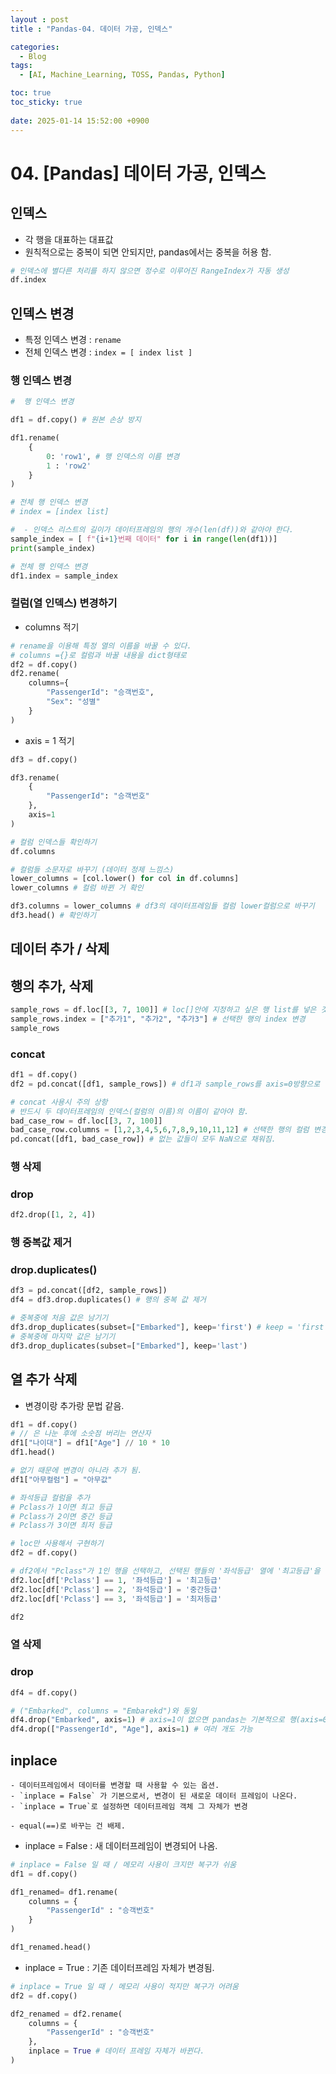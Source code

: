 ```yaml
---
layout : post
title : "Pandas-04. 데이터 가공, 인덱스"

categories:
  - Blog
tags:
  - [AI, Machine_Learning, TOSS, Pandas, Python]

toc: true
toc_sticky: true
 
date: 2025-01-14 15:52:00 +0900
---
```


# 04. [Pandas] 데이터 가공, 인덱스

## 인덱스
- 각 행을 대표하는 대표값
- 원칙적으로는 중복이 되면 안되지만, pandas에서는 중복을 허용 함.
  
```python
# 인덱스에 별다른 처리를 하지 않으면 정수로 이루어진 RangeIndex가 자동 생성
df.index
```
## 인덱스 변경 
- 특정 인덱스 변경 : `rename`
- 전체 인덱스 변경 : `index = [ index list ]`

### 행 인덱스 변경
```python
#  행 인덱스 변경

df1 = df.copy() # 원본 손상 방지

df1.rename( 
    {
        0: 'row1', # 행 인덱스의 이름 변경 
        1 : 'row2'
    }
)
```

```python
# 전체 행 인덱스 변경
# index = [index list]

#  - 인덱스 리스트의 길이가 데이터프레임의 행의 개수(len(df))와 같아야 한다.
sample_index = [ f"{i+1}번째 데이터" for i in range(len(df1))]
print(sample_index)

# 전체 행 인덱스 변경
df1.index = sample_index
```
### 컬럼(열 인덱스) 변경하기

- columns 적기 
```python
# rename을 이용해 특정 열의 이름을 바꿀 수 있다.
# columns ={}로 컬럼과 바꿀 내용을 dict형태로
df2 = df.copy()
df2.rename(
    columns={
        "PassengerId": "승객번호",
        "Sex": "성별"
    }
)
```
- axis = 1 적기
```python
df3 = df.copy()

df3.rename(
    {
        "PassengerId": "승객번호"
    },
    axis=1
)
```

```python
# 컬럼 인덱스들 확인하기
df.columns
```
```python
# 컬럼들 소문자로 바꾸기 (데이터 정제 느낌스)
lower_columns = [col.lower() for col in df.columns]
lower_columns # 컬럼 바뀐 거 확인

df3.columns = lower_columns # df3의 데이터프레임들 컬럼 lower컬럼으로 바꾸기
df3.head() # 확인하기
```
## 데이터 추가 / 삭제

## 행의 추가, 삭제
```Python
sample_rows = df.loc[[3, 7, 100]] # loc[]안에 지정하고 싶은 행 list를 넣은 것
sample_rows.index = ["추가1", "추가2", "추가3"] # 선택한 행의 index 변경
sample_rows
```
### concat
```python
df1 = df.copy()
df2 = pd.concat([df1, sample_rows]) # df1과 sample_rows를 axis=0방향으로 결합
```
```python
# concat 사용시 주의 상항
# 반드시 두 데이터프레임의 인덱스(컬럼의 이름)의 이름이 같아야 함. 
bad_case_row = df.loc[[3, 7, 100]]
bad_case_row.columns = [1,2,3,4,5,6,7,8,9,10,11,12] # 선택한 행의 컬럼 변경
pd.concat([df1, bad_case_row]) # 없는 값들이 모두 NaN으로 채워짐.
```

### 행 삭제
### drop
```python
df2.drop([1, 2, 4])
```
### 행 중복값 제거
### drop.duplicates()
```python
df3 = pd.concat([df2, sample_rows])
df4 = df3.drop.duplicates() # 행의 중복 값 제거 
```
```python
# 중복중에 처음 값은 남기기
df3.drop_duplicates(subset=["Embarked"], keep='first') # keep = 'first'가 기본 값
# 중복중에 마지막 값은 남기기
df3.drop_duplicates(subset=["Embarked"], keep='last')
```
## 열 추가 삭제 
- 변경이랑 추가랑 문법 같음. 

```python
df1 = df.copy()
# // 은 나눈 후에 소숫점 버리는 연산자
df1["나이대"] = df1["Age"] // 10 * 10 
df1.head()
```
```python
# 없기 때문에 변경이 아니라 추가 됨.
df1["아무컬럼"] = "아무값" 
```
```python
# 좌석등급 컬럼을 추가
# Pclass가 1이면 최고 등급
# Pclass가 2이면 중간 등급
# Pclass가 3이면 최저 등급

# loc만 사용해서 구현하기
df2 = df.copy()

# df2에서 "Pclass"가 1인 행을 선택하고, 선택된 행들의 '좌석등급' 열에 '최고등급'을 할당함.
df2.loc[df['Pclass'] == 1, '좌석등급'] = '최고등급'
df2.loc[df['Pclass'] == 2, '좌석등급'] = '중간등급'
df2.loc[df['Pclass'] == 3, '좌석등급'] = '최저등급'

df2
```
### 열 삭제 
### drop

```python
df4 = df.copy()

# ("Embarked", columns = "Embarekd")와 동일 
df4.drop("Embarked", axis=1) # axis=1이 없으면 pandas는 기본적으로 행(axis=0)을 삭제하려 시도함.
df4.drop(["PassengerId", "Age"], axis=1) # 여러 개도 가능
```

## inplace
```
- 데이터프레임에서 데이터를 변경할 때 사용할 수 있는 옵션.
- `inplace = False` 가 기본으로서, 변경이 된 새로운 데이터 프레임이 나온다.
- `inplace = True`로 설정하면 데이터프레임 객체 그 자체가 변경

- equal(==)로 바꾸는 건 배제. 
```
- inplace = False : 새 데이터프레임이 변경되어 나옴.
```python
# inplace = False 일 때 / 메모리 사용이 크지만 복구가 쉬움
df1 = df.copy()

df1_renamed= df1.rename(
    columns = {
        "PassengerId" : "승객번호"
    }
)

df1_renamed.head()
```

- inplace = True : 기존 데이터프레임 자체가 변경됨.
```python
# inplace = True 일 때 / 메모리 사용이 적지만 복구가 어려움
df2 = df.copy()

df2_renamed = df2.rename(
    columns = {
        "PassengerId" : "승객번호"
    },
    inplace = True # 데이터 프레임 자체가 바뀐다.
)

```